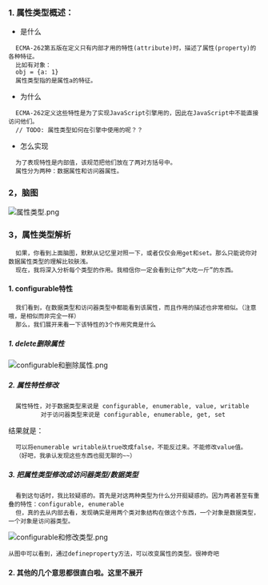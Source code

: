 ### 1. 属性类型概述：
+  是什么
```
  ECMA-262第五版在定义只有内部才用的特性(attribute)时，描述了属性(property)的各种特征。 
  比如有对象：
  obj = {a: 1}
  属性类型指的是属性a的特征。
```
+  为什么
```
  ECMA-262定义这些特性是为了实现JavaScript引擎用的，因此在JavaScript中不能直接访问他们。
  // TODO: 属性类型如何在引擎中使用的呢？？
```
+  怎么实现
```
  为了表现特性是内部值，该规范把他们放在了两对方括号中。
  属性分为两种：数据属性和访问器属性。
```

### 2，脑图
![属性类型.png](https://github.com/Hillkinsh/javascript/blob/master/image/属性类型.png)

### 3，属性类型解析
```
  如果，你看到上面脑图，默默从记忆里对照一下，或者仅仅会用get和set。那么只能说你对数据属性类型的理解比较肤浅。
  现在，我将深入分析每个类型的作用。我相信你一定会看到让你“大吃一斤”的东西。
```
 #### 1. configurable特性
 ```
   我们看到，在数据类型和访问器类型中都能看到该属性，而且作用的描述也非常相似。（注意哦，是相似而非完全一样）
   那么，我们展开来看一下该特性的3个作用究竟是什么
 ``` 
 ##### 1.  delete删除属性

 ![configurable和删除属性.png](https://github.com/Hillkinsh/javascript/blob/master/image/delete.png)

  ##### 2.  属性特性修改
  ```
    属性特性，对于数据类型来说是 configurable, enumerable, value, writable
           对于访问器类型来说是 configurable, enumerable, get, set
  ```

  结果就是：
  ```
    可以将enumerable writable从true改成false，不能反过来。不能修改value值。
    （好吧，我承认发现这些东西也挺无聊的~~）
  ```
  ##### 3. 把属性类型修改成访问器类型/数据类型
  ```
    看到这句话时，我比较疑惑的。首先是对这两种类型为什么分开挺疑惑的。因为两者甚至有重叠的特性：configurable, enumerable
    但，真的去从内部去看，发现确实是用两个类对象结构在做这个东西，一个对象是数据类型，一个对象是访问器类型。
  ```
   ![configurable和修改类型.png](https://github.com/Hillkinsh/javascript/blob/master/image/change.png)

   ```
   从图中可以看到，通过defineproperty方法，可以改变属性的类型。很神奇吧
   ```

   #### 2. 其他的几个意思都很直白啦。这里不展开



